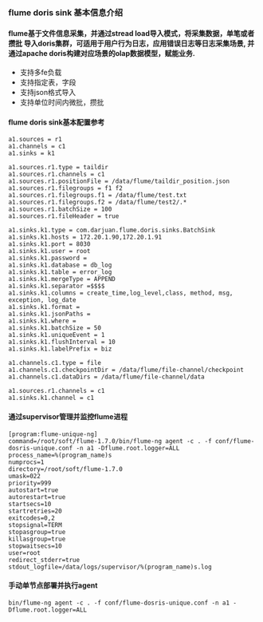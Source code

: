 ### flume doris sink 基本信息介绍

#### flume基于文件信息采集，并通过stread load导入模式，将采集数据，单笔或者攒批 导入doris集群，可适用于用户行为日志，应用错误日志等日志采集场景, 并通过apache doris构建对应场景的olap数据模型，赋能业务.

* 支持多fe负载
* 支持指定表，字段
* 支持json格式导入
* 支持单位时间内微批，攒批


#### flume doris sink基本配置参考

```
a1.sources = r1
a1.channels = c1
a1.sinks = k1

a1.sources.r1.type = taildir
a1.sources.r1.channels = c1
a1.sources.r1.positionFile = /data/flume/taildir_position.json
a1.sources.r1.filegroups = f1 f2
a1.sources.r1.filegroups.f1 = /data/flume/test.txt
a1.sources.r1.filegroups.f2 = /data/flume/test2/.*
a1.sources.r1.batchSize = 100
a1.sources.r1.fileHeader = true

a1.sinks.k1.type = com.darjuan.flume.doris.sinks.BatchSink
a1.sinks.k1.hosts = 172.20.1.90,172.20.1.91
a1.sinks.k1.port = 8030
a1.sinks.k1.user = root
a1.sinks.k1.password =
a1.sinks.k1.database = db_log
a1.sinks.k1.table = error_log
a1.sinks.k1.mergeType = APPEND
a1.sinks.k1.separator =$$$$    
a1.sinks.k1.columns = create_time,log_level,class, method, msg, exception, log_date
a1.sinks.k1.format =
a1.sinks.k1.jsonPaths =
a1.sinks.k1.where =
a1.sinks.k1.batchSize = 50
a1.sinks.k1.uniqueEvent = 1
a1.sinks.k1.flushInterval = 10
a1.sinks.k1.labelPrefix = biz

a1.channels.c1.type = file
a1.channels.c1.checkpointDir = /data/flume/file-channel/checkpoint
a1.channels.c1.dataDirs = /data/flume/file-channel/data

a1.sources.r1.channels = c1
a1.sinks.k1.channel = c1

```

#### 通过supervisor管理并监控flume进程
```
[program:flume-unique-ng]
command=/root/soft/flume-1.7.0/bin/flume-ng agent -c . -f conf/flume-dosris-unique.conf -n a1 -Dflume.root.logger=ALL
process_name=%(program_name)s
numprocs=1
directory=/root/soft/flume-1.7.0
umask=022
priority=999
autostart=true
autorestart=true
startsecs=10
startretries=20
exitcodes=0,2
stopsignal=TERM
stopasgroup=true
killasgroup=true
stopwaitsecs=10
user=root
redirect_stderr=true
stdout_logfile=/data/logs/supervisor/%(program_name)s.log

```

#### 手动单节点部署并执行agent
```
bin/flume-ng agent -c . -f conf/flume-dosris-unique.conf -n a1 -Dflume.root.logger=ALL
```
